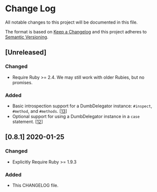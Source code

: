 # Change Log
All notable changes to this project will be documented in this file.

The format is based on [Keep a Changelog](http://keepachangelog.com/) and this project adheres to [Semantic Versioning](http://semver.org/).

## [Unreleased]
### Changed
  - Require Ruby >= 2.4. We may still work with older Rubies, but no promises.

### Added
  - Basic introspection support for a DumbDelegator instance: `#inspect`, `#method`, and `#methods`. [[13](https://github.com/stevenharman/dumb_delegator/pull/13)]
  - Optional support for using a DumbDelegator instance in a `case` statement. [[12](https://github.com/stevenharman/dumb_delegator/pull/12)]

## [0.8.1] 2020-01-25
### Changed
  - Explicitly Require Ruby >= 1.9.3

### Added
  - This CHANGELOG file.
